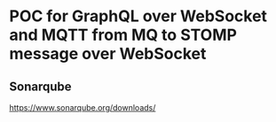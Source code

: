# POC for GraphQL over WebSocket and MQTT from MQ to STOMP message over WebSocket

## Sonarqube
https://www.sonarqube.org/downloads/


